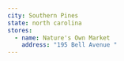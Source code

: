 ```yaml
---
city: Southern Pines
state: north carolina
stores:
  - name: Nature's Own Market
    address: "195 Bell Avenue "
---
```

